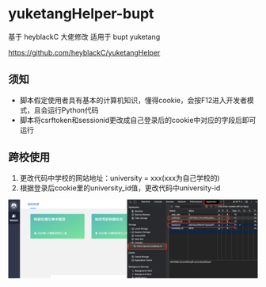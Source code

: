 # yuketangHelper-bupt
基于 heyblackC 大佬修改 适用于 bupt yuketang 

https://github.com/heyblackC/yuketangHelper

## 须知
- 脚本假定使用者具有基本的计算机知识，懂得cookie，会按F12进入开发者模式，且会运行Python代码
- 脚本将csrftoken和sessionid更改成自己登录后的cookie中对应的字段后即可运行

## 跨校使用
1. 更改代码中学校的网站地址：university = xxx(xxx为自己学校的)
2. 根据登录后cookie里的university_id值，更改代码中university-id

![cookies示例](cookie.png)

